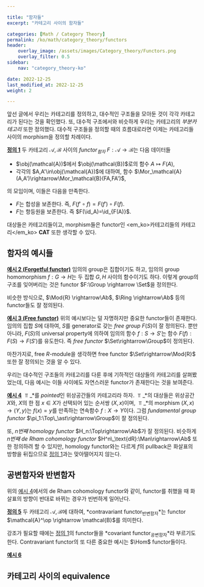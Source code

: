 ```yaml
---

title: "함자들"
excerpt: "카테고리 사이의 함자들"

categories: [Math / Category Theory]
permalink: /ko/math/category_theory/functors
header:
    overlay_image: /assets/images/Category_theory/Functors.png
    overlay_filter: 0.5
sidebar: 
    nav: "category_theory-ko"

date: 2022-12-25
last_modified_at: 2022-12-25
weight: 2

---
```


앞선 글에서 우리는 카테고리를 정의하고, 대수적인 구조들을 모아둔 것이 각각 카테고리가 된다는 것을 확인했다. 또, 대수적 구조에서와 비슷하게 우리는 카테고리의 *부분카테고리* 또한 정의했다. 대수적 구조들을 정의할 때의 흐름대로라면 이제는 카테고리들 사이의 morphism을 정의할 차례이다.

<div class="definition" markdown="1">

<ins id="df1">**정의 1**</ins> 두 카테고리 $\mathcal{A},\mathcal{B}$ 사이의 *functor<sub>함자</sub>* $F:\mathcal{A}\rightarrow \mathcal{B}$는 다음 데이터들

- $\obj(\mathcal{A})$에서 $\obj(\mathcal{B})$로의 함수 $A\mapsto F(A)$,
- 각각의 $A,A'\in\obj(\mathcal{A})$에 대하여, 함수 $\Mor_\mathcal{A}(A,A')\rightarrow\Mor_\mathcal{B}(FA,FA')$,

의 모임이며, 이들은 다음을 만족한다.

- $F$는 합성을 보존한다. 즉, $F(f'\circ f)=F(f')\circ F(f)$.
- $F$는 항등원을 보존한다. 즉 $F(\id_A)=\id_{F(A)}$.

</div>

대상들은 카테고리들이고, morphism들은 functor인 <em_ko>카테고리들의 카테고리</em_ko> $\mathbf{CAT}$ 또한 생각할 수 있다. 

## 함자의 예시들

<div class="example" markdown="1">

<ins id="ex2">**예시 2 (Forgetful functor)**</ins> 임의의 group은 집합이기도 하고, 임의의 group homomorphism $f:G\rightarrow H$는 두 집합 $G,H$ 사이의 함수이기도 하다. 이렇게 group의 구조를 잊어버리는 것은 functor $F:\Group \rightarrow \Set$을 정의한다. 

비슷한 방식으로, $\Mod{R} \rightarrow\Ab$, $\Ring \rightarrow\Ab$ 등의 functor들도 잘 정의된다.

</div>

<div class="example" markdown="1">

<ins id="ex3">**예시 3 (Free functor)**</ins> 위의 예시보다는 덜 자명하지만 중요한 functor들이 존재한다. 임의의 집합 $S$에 대하여, $S$를 generator로 갖는 *free group* $F(S)$이 잘 정의된다. 뿐만 아니라, $F(S)$의 universal property에 의하여 임의의 함수 $f:S\rightarrow S'$는 함수 $F(f):F(S)\rightarrow F(S')$를 유도한다. 즉 *free functor* $\Set\rightarrow\Group$이 정의된다.

마찬가지로, free $R$-module을 생각하면 free functor $\Set\rightarrow\Mod{R}$ 또한 잘 정의되는 것을 알 수 있다.

</div>

우리는 대수적인 구조들의 카테고리를 다룬 후에 기하적인 대상들의 카테고리를 살펴봤었는데, 다음 예시는 이들 사이에도 자연스러운 functor가 존재한다는 것을 보여준다.

<div class="example" markdown="1">

<ins id="ex4">**예시 4**</ins> $\Top\_\ast$를 *pointed*인 위상공간들의 카테고리라 하자. $\Top\_\ast$의 대상들은 위상공간 $X$와, $X$의 한 점 $x\in X$가 선택되어 있는 순서쌍 $(X,x)$이며, $\Top\_\ast$의 morphism $(X,x)\rightarrow (Y,y)$는 $f(x)=y$를 만족하는 연속함수 $f:X\rightarrow Y$이다. 그럼 *fundamental group functor* $\pi_1:\Top\_\ast\rightarrow\Group$이 잘 정의된다.

또, *$n$번째 homology functor* $H_n:\Top\rightarrow\Ab$가 잘 정의된다. 비슷하게 *$n$번째 de Rham cohomology functor* $H^n\_\text{dR}:\Man\rightarrow\Ab$ 또한 정의하려 할 수 있지만, homology functor와는 다르게 $f$의 pullback은 화살표의 방향을 뒤집으므로 [정의 1](#df1)과는 맞아떨어지지 않는다.

</div>

## 공변함자와 반변함자

위의 [예시 4](#ex4)에서의 de Rham cohomology functor와 같이, functor를 취했을 때 화살표의 방향이 반대로 바뀌는 경우가 빈번하게 일어난다. 

<div class="definition" markdown="1">

<ins id="df5">**정의 5**</ins> 두 카테고리 $\mathcal{A},\mathcal{B}$에 대하여, *contravariant functor<sub>반변함자</sub>*는 functor $\mathcal{A}^\op \rightarrow \mathcal{B}$를 의미한다.

</div>

강조가 필요할 때에는 [정의 1](#df1)의 functor들을 *covariant functor<sub>공변함자</sub>*라 부르기도 한다. Contravariant functor의 또 다른 중요한 예시는 $\Hom$ functor들이다.

<div class="example" markdown="1">

<ins id="ex6">**예시 6**</ins> 

</div>

## 카테고리 사이의 equivalence